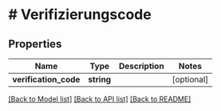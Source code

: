 # # Verifizierungscode

## Properties

Name | Type | Description | Notes
------------ | ------------- | ------------- | -------------
**verification_code** | **string** |  | [optional]

[[Back to Model list]](../../README.md#models) [[Back to API list]](../../README.md#endpoints) [[Back to README]](../../README.md)
